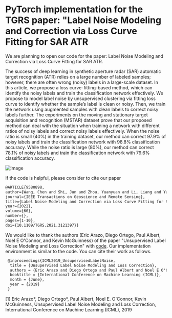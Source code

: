 # PyTorch implementation for the TGRS paper: "Label Noise Modeling and Correction via Loss Curve Fitting for SAR ATR

We are planning to open our code for the paper: Label Noise Modeling and Correction via Loss Curve Fitting for SAR ATR. 

The success of deep learning in synthetic aperture radar (SAR) automatic target recognition (ATR) relies on a large number of labeled samples; however, there are often wrong (noisy) labels in a large-scale dataset. In this article, we propose a loss curve-fitting-based method, which can identify the noisy labels and train the classification network effectively. We propose to model label noise by unsupervised clustering via fitting loss curve to identify whether the sample’s label is clean or noisy. Then, we train the network using augmented samples with clean labels to correct noisy labels further. The experiments on the moving and stationary target acquisition and recognition (MSTAR) dataset prove that our proposed method can deal with the situation when training a network with different ratios of noisy labels and correct noisy labels effectively. When the noise ratio is small (40%) in the training dataset, our method can correct 97.9% of noisy labels and train the classification network with 98.8% classification accuracy. While the noise ratio is large (80%), our method can correct 78.1% of noisy labels and train the classification network with 79.6% classification accuracy.

![image](https://github.com/fourk-ty/any_images/blob/main/plt_show_correction%40400.jpg)

If the code is helpful, please consider to cite our paper

```latex
@ARTICLE{9580898,
author={Wang, Chen and Shi, Jun and Zhou, Yuanyuan and Li, Liang and Yang, Xiaqing and Zhang, Tianwen and Wei, Shunjun and Zhang, Xiaoling and Tao, Chongben},
journal={IEEE Transactions on Geoscience and Remote Sensing}, 
title={Label Noise Modeling and Correction via Loss Curve Fitting for SAR ATR}, 
year={2022},
volume={60},
number={},
pages={1-10},
doi={10.1109/TGRS.2021.3121397}}
```

We would like to thank the authors (Eric Arazo, Diego Ortego, Paul Albert, Noel E O'Connor, and Kevin McGuinness) of the paper "Unsupervised Label Noise Modeling and Loss Correction" with [code](https://github.com/PaulAlbert31/LabelNoiseCorrection). Our implementation environment is similar to the code. You can cite their work as follows.

```latex
 @inproceedings{ICML2019_UnsupervisedLabelNoise,
  title = {Unsupervised Label Noise Modeling and Loss Correction},
  authors = {Eric Arazo and Diego Ortego and Paul Albert and Noel E O'Connor and Kevin McGuinness},
  booktitle = {International Conference on Machine Learning (ICML)},
  month = {June},
  year = {2019}
 }
```

[1] Eric Arazo*, Diego Ortego*, Paul Albert, Noel E. O'Connor, Kevin McGuinness, Unsupervised Label Noise Modeling and Loss Correction, International Conference on Machine Learning (ICML), 2019
